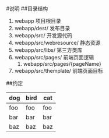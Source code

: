 #说明
##目录结构
1. webapp 项目根目录
2. webapp/dest/ 发布目录
3. webapp/src/  开发源代码
4. webapp/src/webresource/ 静态资源
5. webapp/src/libs/ 第三方类库
6. webapp/src/pages/ 前端页面逻辑
    1. webapp/src/pages/{pageName}  
7. webapp/src/themplate/ 前端页面目标


##约定


dog | bird | cat
----|------|----
foo | foo  | foo
bar | bar  | bar
baz | baz  | baz